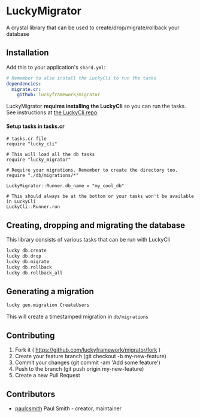 # LuckyMigrator

A crystal library that can be used to create/drop/migrate/rollback your database

## Installation

Add this to your application's `shard.yml`:

```yaml
# Remember to also install the LuckyCli to run the tasks
dependencies:
  migrate.cr:
    github: luckyframework/migrator
```

LuckyMigrator **requires installing the LuckyCli** so you can run the tasks. See instructions at [the LuckyCli repo](https://github.com/luckyframework/cli).

#### Setup tasks in tasks.cr

```crystal
# tasks.cr file
require "lucky_cli"

# This will load all the db tasks
require "lucky_migrator"

# Require your migrations. Remember to create the directory too.
require "./db/migrations/*"

LuckyMigrator::Runner.db_name = "my_cool_db"

# This should always be at the bottom or your tasks won't be available in LuckyCli
LuckyCli::Runner.run
```

## Creating, dropping and migrating the database

This library consists of various tasks that can be run with LuckyCli

```bash
lucky db.create
lucky db.drop
lucky db.migrate
lucky db.rollback
lucky db.rollback_all
```

## Generating a migration

```bash
lucky gen.migration CreateUsers
```

This will create a timestamped migration in `db/migrations`

## Contributing

1. Fork it ( https://github.com/luckyframework/migrator/fork )
2. Create your feature branch (git checkout -b my-new-feature)
3. Commit your changes (git commit -am 'Add some feature')
4. Push to the branch (git push origin my-new-feature)
5. Create a new Pull Request

## Contributors

- [paulcsmith](https://github.com/paulcsmith) Paul Smith - creator, maintainer
